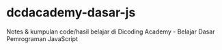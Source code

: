 # dcdacademy-dasar-js
 Notes & kumpulan code/hasil belajar di Dicoding Academy - Belajar Dasar Pemrograman JavaScript
